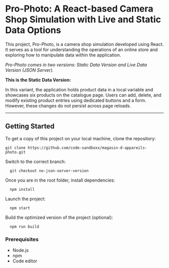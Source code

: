 # Pro-Photo: A React-based Camera Shop Simulation with Live and Static Data Options

This project, Pro-Photo, is a camera shop simulation developed using React. It serves as a tool for understanding the operations of an online store and exploring how to manipulate data within the application. 

*Pro-Photo comes in two versions: Static Data Version and Live Data Version (JSON Server).*

 **This is the Static Data Version:** 
 
 In this variant, the application holds product data in a local variable and showcases six products on the catalogue page. Users can add, delete, and modify existing product entries using dedicated buttons and a form. However, these changes do not persist across page reloads.

---

## Getting Started

To get a copy of this project on your local machine, clone the repository:

    git clone https://github.com/code-sandboxx/magasin-d-appareils-photo.git

Switch to the correct branch: 

      git checkout no-json-server-version

Once you are in the root folder, install dependencies:

      npm install

Launch the project:

      npm start

Build the optimized version of the project (optional):

      npm run build



### Prerequisites

+ Node.js
+ npm
+ Code editor
